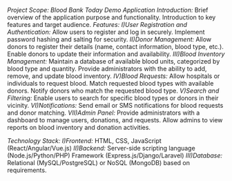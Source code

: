 *Project Scope: Blood Bank Today Demo Application*
*Introduction:*
Brief overview of the application purpose and functionality.
Introduction to key features and target audience.
*Features:*
*I)User Registration and Authentication:*
Allow users to register and log in securely.
Implement password hashing and salting for security.
*II)Donor Management:*
Allow donors to register their details (name, contact information, blood type, etc.).
Enable donors to update their information and availability.
*III)Blood Inventory Management:*
Maintain a database of available blood units, categorized by blood type and quantity.
Provide administrators with the ability to add, remove, and update blood inventory.
*IV)Blood Requests:*
Allow hospitals or individuals to request blood.
Match requested blood types with available donors.
Notify donors who match the requested blood type.
*V)Search and Filtering:*
Enable users to search for specific blood types or donors in their vicinity.
*VI)Notifications:*
Send email or SMS notifications for blood requests and donor matching.
*VII)Admin Panel:*
Provide administrators with a dashboard to manage users, donations, and requests.
Allow admins to view reports on blood inventory and donation activities.

*Technology Stack:*
*I)Frontend:*
HTML, CSS, JavaScript (React/Angular/Vue.js)
*II)Backend:*
Server-side scripting language (Node.js/Python/PHP)
Framework (Express.js/Django/Laravel)
*III)Database:*
Relational (MySQL/PostgreSQL) or NoSQL (MongoDB) based on requirements.

